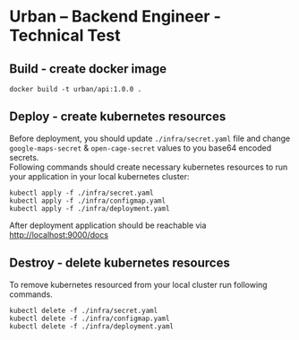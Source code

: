# Urban – Backend Engineer - Technical Test


## Build - create docker image
```shell
docker build -t urban/api:1.0.0 .
```

## Deploy - create kubernetes resources
Before deployment, you should update `./infra/secret.yaml` file and change `google-maps-secret` & `open-cage-secret` values to you base64 encoded secrets.  
Following commands should create necessary kubernetes resources to run your application in your local kubernetes cluster:
```shell
kubectl apply -f ./infra/secret.yaml
kubectl apply -f ./infra/configmap.yaml
kubectl apply -f ./infra/deployment.yaml
```
After deployment application should be reachable via [http://localhost:9000/docs](http://localhost:9000/docs) 

## Destroy - delete kubernetes resources
To remove kubernetes resourced from your local cluster run following commands.
```shell
kubectl delete -f ./infra/secret.yaml
kubectl delete -f ./infra/configmap.yaml
kubectl delete -f ./infra/deployment.yaml
```